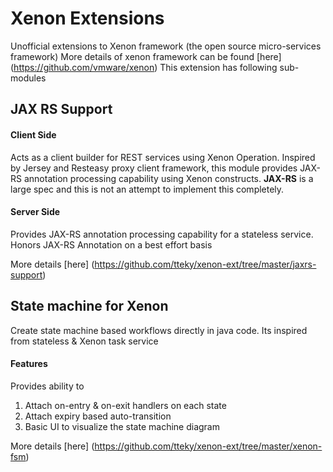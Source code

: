 # Xenon Extensions
Unofficial extensions to Xenon framework (the open source micro-services framework)
More details of xenon framework can be found [here] (https://github.com/vmware/xenon)
This extension has following sub-modules

## JAX RS Support
#### Client Side
Acts as a client builder for REST services using Xenon Operation. 
Inspired by Jersey and Resteasy proxy client framework, this module provides JAX-RS annotation processing capability using Xenon constructs.
**JAX-RS** is a large spec and this is not an attempt to implement this completely. 

#### Server Side
Provides JAX-RS annotation processing capability for a stateless service. Honors JAX-RS Annotation on a best effort basis 

More details [here] (https://github.com/tteky/xenon-ext/tree/master/jaxrs-support)

## State machine for Xenon

Create state machine based workflows directly in java code. Its inspired from stateless & Xenon task service

#### Features
Provides ability to 
1. Attach on-entry & on-exit handlers on each state
2. Attach expiry based auto-transition
3. Basic UI to visualize the state machine diagram

More details [here] (https://github.com/tteky/xenon-ext/tree/master/xenon-fsm)